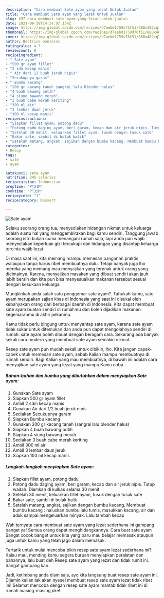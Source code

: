 ```yaml
---
description: "Cara membuat Sate ayam yang lezat Untuk Jualan"
title: "Cara membuat Sate ayam yang lezat Untuk Jualan"
slug: 697-cara-membuat-sate-ayam-yang-lezat-untuk-jualan
date: 2021-06-28T14:54:07.134Z
image: https://img-global.cpcdn.com/recipes/d7aebd1759d76f51/680x482cq70/sate-ayam-foto-resep-utama.jpg
thumbnail: https://img-global.cpcdn.com/recipes/d7aebd1759d76f51/680x482cq70/sate-ayam-foto-resep-utama.jpg
cover: https://img-global.cpcdn.com/recipes/d7aebd1759d76f51/680x482cq70/sate-ayam-foto-resep-utama.jpg
author: Beatrice Gonzalez
ratingvalue: 4.7
reviewcount: 8
recipeingredient:
- " Sate ayam"
- "500 gr ayam fillet"
- "2 sdm kecap manis"
- " Air dari 12 buah jeruk nipis"
- "Secukupnya garam"
- " Bumbu kacang"
- "200 gr kacang tanah sangrai lalu blender halus"
- "4 buah bawang putih"
- "4 siung bawang merah"
- "3 buah cabe merah keriting"
- "300 ml air"
- "3 lembar daun jeruk"
- "100 ml kecap manis"
recipeinstructions:
- "Siapkan fillet ayam, potong dadu"
- "Potong dadu daging ayam, beri garam, kecap dan air jeruk nipis. Tutup wadah. Diamkan di kulkas selama 30 menit"
- "Setelah 30 menit, keluarkan fillet ayam, tusuk dengan tusuk sate"
- "Bakar sate, sambil di bolak balik"
- "Setelah matang, angkat, sajikan dengan bumbu kacang. Membuat bumbu kacang : haluskan bumbu lalu tumis, masukkan kacang, air dan aduk sampai mengeluarkan minyak. Lalu tambah kecap"
categories:
- Resep
tags:
- sate
- ayam

katakunci: sate ayam 
nutrition: 245 calories
recipecuisine: Indonesian
preptime: "PT21M"
cooktime: "PT35M"
recipeyield: "1"
recipecategory: Dessert

---
```



![Sate ayam](https://img-global.cpcdn.com/recipes/d7aebd1759d76f51/680x482cq70/sate-ayam-foto-resep-utama.jpg)

Selaku seorang orang tua, menyediakan hidangan nikmat untuk keluarga adalah suatu hal yang menggembirakan bagi kamu sendiri. Tanggung jawab seorang istri bukan cuma menangani rumah saja, tapi anda pun wajib menyediakan keperluan gizi tercukupi dan hidangan yang disantap keluarga tercinta wajib lezat.

Di masa  saat ini, kita memang mampu memesan panganan praktis walaupun tanpa harus ribet membuatnya dulu. Tetapi banyak juga lho mereka yang memang mau menyajikan yang terenak untuk orang yang dicintainya. Karena, menyajikan masakan yang dibuat sendiri akan jauh lebih bersih dan kita pun bisa menyesuaikan makanan tersebut sesuai dengan kesukaan keluarga. 



Mungkinkah anda salah satu penggemar sate ayam?. Tahukah kamu, sate ayam merupakan sajian khas di Indonesia yang saat ini disukai oleh kebanyakan orang dari berbagai daerah di Indonesia. Kita dapat membuat sate ayam buatan sendiri di rumahmu dan boleh dijadikan makanan kegemaranmu di akhir pekanmu.

Kamu tidak perlu bingung untuk menyantap sate ayam, karena sate ayam tidak sukar untuk ditemukan dan anda pun dapat mengolahnya sendiri di rumah. sate ayam boleh dibuat dengan beragam cara. Sekarang ada banyak sekali cara modern yang membuat sate ayam semakin nikmat.

Resep sate ayam pun mudah sekali untuk dibikin, lho. Kita jangan capek-capek untuk memesan sate ayam, sebab Kalian mampu membuatnya di rumah sendiri. Bagi Kalian yang mau membuatnya, di bawah ini adalah cara menyajikan sate ayam yang lezat yang mampu Kamu coba.

<!--inarticleads1-->

##### Bahan-bahan dan bumbu yang dibutuhkan dalam menyiapkan Sate ayam:

1. Gunakan  Sate ayam
1. Siapkan 500 gr ayam fillet
1. Ambil 2 sdm kecap manis
1. Gunakan  Air dari 1/2 buah jeruk nipis
1. Sediakan Secukupnya garam
1. Siapkan  Bumbu kacang
1. Gunakan 200 gr kacang tanah (sangrai lalu blender halus)
1. Siapkan 4 buah bawang putih
1. Siapkan 4 siung bawang merah
1. Sediakan 3 buah cabe merah keriting
1. Ambil 300 ml air
1. Ambil 3 lembar daun jeruk
1. Siapkan 100 ml kecap manis




<!--inarticleads2-->

##### Langkah-langkah menyiapkan Sate ayam:

1. Siapkan fillet ayam, potong dadu
1. Potong dadu daging ayam, beri garam, kecap dan air jeruk nipis. Tutup wadah. Diamkan di kulkas selama 30 menit
1. Setelah 30 menit, keluarkan fillet ayam, tusuk dengan tusuk sate
1. Bakar sate, sambil di bolak balik
1. Setelah matang, angkat, sajikan dengan bumbu kacang. Membuat bumbu kacang : haluskan bumbu lalu tumis, masukkan kacang, air dan aduk sampai mengeluarkan minyak. Lalu tambah kecap




Wah ternyata cara membuat sate ayam yang lezat sederhana ini gampang banget ya! Semua orang dapat menghidangkannya. Cara buat sate ayam Sangat cocok banget untuk kita yang baru mau belajar memasak ataupun juga untuk kamu yang telah jago dalam memasak.

Tertarik untuk mulai mencoba bikin resep sate ayam lezat sederhana ini? Kalau mau, mending kamu segera buruan menyiapkan peralatan dan bahannya, lalu buat deh Resep sate ayam yang lezat dan tidak rumit ini. Sangat gampang kan. 

Jadi, ketimbang anda diam saja, ayo kita langsung buat resep sate ayam ini. Dijamin kalian tak akan nyesel membuat resep sate ayam lezat tidak ribet ini! Selamat mencoba dengan resep sate ayam mantab tidak ribet ini di rumah masing-masing,oke!.

